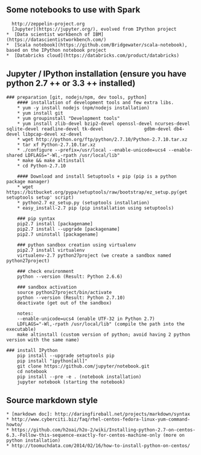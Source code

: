 ## Some notebooks to use with Spark

	  http://zeppelin-project.org
	  [Jupyter](https://jupyter.org/), evolved from IPython project 
	*  [Data scientist workbench of IBM](https://datascientistworkbench.com/)
	*  [Scala notebook](https://github.com/Bridgewater/scala-notebook), based on the IPython notebook project 
	*  [Databricks cloud](https://databricks.com/product/databricks)

## Jupyter / IPython installation (ensure you have python 2.7 ++ or 3.3 ++ installed)
	
	### preparation [git, nodejs/npm, dev tools, python]
		#### installation of development tools and few extra libs.
		* yum -y install nodejs (npm/nodejs installation)
		* yum install git
		* yum groupinstall "Development tools"
		* yum install zlib-devel bzip2-devel openssl-devel ncurses-devel sqlite-devel readline-devel tk-devel 				gdbm-devel db4-devel libpcap-devel xz-devel
		* wget http://python.org/ftp/python/2.7.10/Python-2.7.10.tar.xz
		* tar xf Python-2.7.10.tar.xz
		* ./configure --prefix=/usr/local --enable-unicode=ucs4 --enable-shared LDFLAGS="-Wl,-rpath /usr/local/lib"
		* make && make altinstall 
		* cd Python-2.7.10
		
		#### Download and install Setuptools + pip (pip is a python package manager)
		* wget https://bitbucket.org/pypa/setuptools/raw/bootstrap/ez_setup.py(get setuptools setup' script)
		* python2.7 ez_setup.py (setuptools installation)
		* easy_install-2.7 pip (pip installation using setuptools)
		
		### pip syntax
		pip2.7 install [packagename]
		pip2.7 install --upgrade [packagename]
		pip2.7 uninstall [packagename]

		### python sandbox creation using virtualenv
		pip2.7 install virtualenv
		virtualenv-2.7 python27project (we create a sandbox named python27project)
		
		### check environment
		python --version (Result: Python 2.6.6)
		
		### sandbox activation
		source python27project/bin/activate
		python --version (Result: Python 2.7.10)
		deactivate (get out of the sandbox)
		
		notes:
		--enable-unicode=ucs4 (enable UTF-32 in Python 2.7)
		LDFLAGS="-Wl,-rpath /usr/local/lib" (compile the path into the executable)
		make altinstall (custom version of python; avoid having 2 python version with the same name)

	### install IPython
		pip install --upgrade setuptools pip
		pip install "ipython[all]"
		git clone https://github.com/jupyter/notebook.git
		cd notebook
		pip install --pre -e . (notebook installation)
		jupyter notebook (starting the notebook)

## Source markdown style
	
	* [markdown doc]: http://daringfireball.net/projects/markdown/syntax
	* http://www.cyberciti.biz/faq/rhel-centos-fedora-linux-yum-command-howto/
	* https://github.com/h2oai/h2o-2/wiki/Installing-python-2.7-on-centos-6.3.-Follow-this-sequence-exactly-for-centos-machine-only (more on python installation)
	* http://toomuchdata.com/2014/02/16/how-to-install-python-on-centos/
